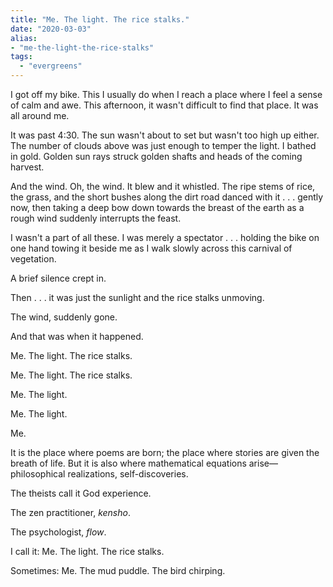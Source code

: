 ```yaml
---
title: "Me. The light. The rice stalks."
date: "2020-03-03"
alias:
- "me-the-light-the-rice-stalks"
tags:
  - "evergreens"
---
```

I got off my bike. This I usually do when I reach a place where I feel a sense of calm and awe. This afternoon, it wasn't difficult to find that place. It was all around me.

It was past 4:30. The sun wasn't about to set but wasn't too high up either. The number of clouds above was just enough to temper the light. I bathed in gold. Golden sun rays struck golden shafts and heads of the coming harvest.

And the wind. Oh, the wind. It blew and it whistled. The ripe stems of rice, the grass, and the short bushes along the dirt road danced with it . . . gently now, then taking a deep bow down towards the breast of the earth as a rough wind suddenly interrupts the feast.

I wasn't a part of all these. I was merely a spectator . . . holding the bike on one hand towing it beside me as I walk slowly across this carnival of vegetation.

A brief silence crept in.

Then . . . it was just the sunlight and the rice stalks unmoving.

The wind, suddenly gone.

And that was when it happened.

Me. The light. The rice stalks.

Me. The light. The rice stalks.

Me. The light.

Me. The light.

Me.

It is the place where poems are born; the place where stories are given the breath of life. But it is also where mathematical equations arise—philosophical realizations, self-discoveries.

The theists call it God experience.

The zen practitioner, _kensho_.

The psychologist, _flow_.

I call it: Me. The light. The rice stalks.

Sometimes: Me. The mud puddle. The bird chirping.
